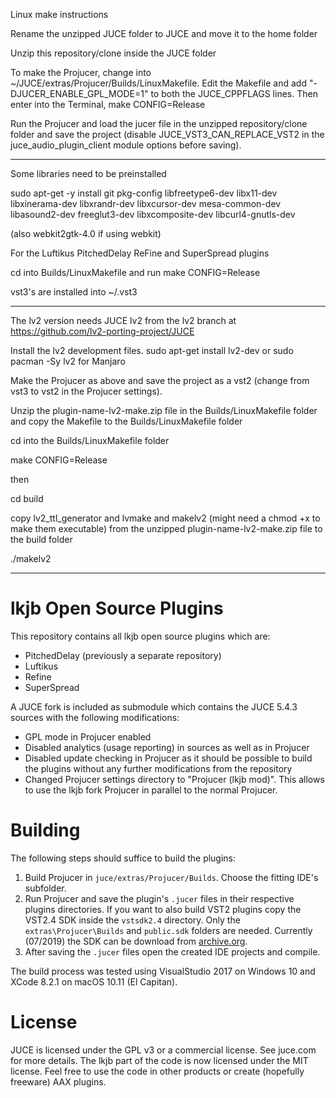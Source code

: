 Linux make instructions

Rename the unzipped JUCE folder to JUCE and move it to the home folder

Unzip this repository/clone inside the JUCE folder

To make the Projucer, change into ~/JUCE/extras/Projucer/Builds/LinuxMakefile.
Edit the Makefile and add "-DJUCER_ENABLE_GPL_MODE=1" to both the JUCE_CPPFLAGS lines.
Then enter into the Terminal, 
make CONFIG=Release

Run the Projucer and load the jucer file in the unzipped repository/clone folder and save the project (disable JUCE_VST3_CAN_REPLACE_VST2 in the juce_audio_plugin_client module options before saving).

---------
 
Some libraries need to be preinstalled

sudo apt-get -y install git pkg-config libfreetype6-dev libx11-dev libxinerama-dev libxrandr-dev libxcursor-dev mesa-common-dev libasound2-dev freeglut3-dev libxcomposite-dev libcurl4-gnutls-dev

(also webkit2gtk-4.0 if using webkit)

For the Luftikus PitchedDelay ReFine and SuperSpread plugins

cd into Builds/LinuxMakefile and run make CONFIG=Release

vst3's are installed into ~/.vst3

------------

The lv2 version needs JUCE lv2 from the lv2 branch at https://github.com/lv2-porting-project/JUCE

Install the lv2 development files.
sudo apt-get install lv2-dev or sudo pacman -Sy lv2 for Manjaro

Make the Projucer as above and save the project as a vst2 (change from vst3 to vst2 in the Projucer settings).

Unzip the plugin-name-lv2-make.zip file in the Builds/LinuxMakefile folder and copy the Makefile to the Builds/LinuxMakefile folder

cd into the Builds/LinuxMakefile folder

make CONFIG=Release

then

cd build

copy lv2_ttl_generator and lvmake and makelv2 (might need a chmod +x to make them executable) from the unzipped plugin-name-lv2-make.zip file to the build folder

./makelv2

---------

# lkjb Open Source Plugins

This repository contains all lkjb open source plugins which are:
- PitchedDelay (previously a separate repository)
- Luftikus
- Refine
- SuperSpread

A JUCE fork is included as submodule which contains the JUCE 5.4.3 sources with the following modifications:
- GPL mode in Projucer enabled
- Disabled analytics (usage reporting) in sources as well as in Projucer
- Disabled update checking in Projucer as it should be possible to build the plugins without any further modifications from the repository
- Changed Projucer settings directory to "Projucer (lkjb mod)". This allows to use the lkjb fork Projucer in parallel to the normal Projucer.

# Building

The following steps should suffice to build the plugins:
1. Build Projucer in `juce/extras/Projucer/Builds`. Choose the fitting IDE's subfolder.
2. Run Projucer and save the plugin's `.jucer` files in their respective plugins directories. If you want to also build VST2 plugins copy the VST2.4 SDK inside the `vstsdk2.4` directory. Only the `extras\Projucer\Builds` and `public.sdk` folders are needed. Currently (07/2019) the SDK can be download from [archive.org](https://archive.org/details/VST2SDK).
3. After saving the `.jucer` files open the created IDE projects and compile.

The build process was tested using VisualStudio 2017 on Windows 10 and XCode 8.2.1 on macOS 10.11 (El Capitan).

# License
JUCE is licensed under the GPL v3 or a commercial license. See juce.com for more details.
The lkjb part of the code is now licensed under the MIT license. Feel free to use the code in other products or create (hopefully freeware) AAX plugins.
